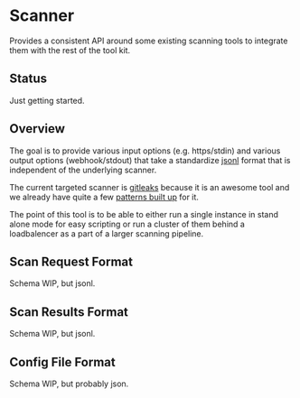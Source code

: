 # Scanner

Provides a consistent API around some existing scanning tools to integrate them with the rest of the tool kit.

## Status

Just getting started.

## Overview

The goal is to provide various input options (e.g. https/stdin) and various output options (webhook/stdout) that 
take a standardize [jsonl](https://jsonlines.org/) format that is independent of the underlying scanner.

The current targeted scanner is [gitleaks](https://github.com/zricethezav/gitleaks) because it is an awesome tool and we already have quite a few [patterns built up](https://github.com/leaktk/patterns) for it.

The point of this tool is to be able to either run a single instance in stand alone mode for easy scripting or run a cluster of them behind a loadbalencer as a part of a larger scanning pipeline.

## Scan Request Format

Schema WIP, but jsonl.

## Scan Results Format

Schema WIP, but jsonl.

## Config File Format

Schema WIP, but probably json.
